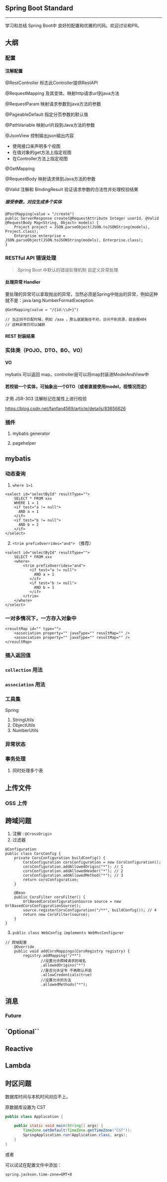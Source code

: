 ﻿## Spring Boot Standard

---
学习和总结 Spring Boot中 良好的配置和优雅的代码。欢迎讨论和PR。


## 大纲
### 配置
#### 注解配置
@RestController 标志此Controller提供RestAPI

@RequestMapping 及其变体。映射http请求url到java方法

@RequestParam 映射请求参数到java方法的参数

@PageableDefault 指定分页参数的默认值

@PathVariable 映射url片段到Java方法的参数

@JsonView 控制输出json输出内容
- 使用接口来声明多个视图
- 在值对象的get方法上指定视图
- 在Controller方法上指定视图

@GetMapping

@RequestBody 映射请求体到Java方法的参数

@Valid 注解和 BindingResult 验证请求参数的合法性并处理校验结果

##### 接受参数，对应生成多个实体
```
@PostMapping(value = "/create")
public ServerResponse create(@RequestAttribute Integer userId, @Valid @RequestBody Map<String, Object> models) {
    Project project = JSON.parseObject(JSON.toJSONString(models),  Project.class);
    Enterprise enterprise = JSON.parseObject(JSON.toJSONString(models), Enterprise.class);
}
```

### RESTful API 错误处理
> Spring Boot 中默认的错误处理机制
> 自定义异常处理

#### 处理异常 Handler
要处理的异常可以拿取抛出的异常，当然必须是Spring中抛出的异常，例如这种就不是：java.lang.NumberFormatException
```
@GetMapping(value = "/{id:\\d+}")

// 当正则不匹配时候，例如 /aaa ，那么就是路径不对，访问不到资源，就会报404
// 这种异常仍可以捕获
```


#### REST 封装结果

### 实体类（POJO、DTO、BO、VO）

#### VO
mybatis 可以返回 map，controller层可以将map封装进ModelAndView中

#### 若校验一个实体，可抽象出一个DTO（或者直接使用model，视情况而定）
才用 JSR-303 注解标记在属性上进行校验

https://blog.csdn.net/fanfan4569/article/details/83656626

### 插件
1. mybatis generator

2. pagehelper



## mybatis

### 动态查询
1. `where 1=1`
```
<select id="selectById" resultType="">
    SELECT * FROM xxx
    WHERE 1 = 1
    <if test="a != null">
      AND a = 1
    </if>
    <if test="b != null">
      AND b = 2
    </if>
</select>
```

2. `<trim prefixOverrides="and">` （推荐）
```
<select id="selectById" resultType="">
    SELECT * FROM xxx
    <where>
        <trim prefixOverrides="and">
           <if test="a != null">
             AND a = 1
           </if>
           <if test="b != null">
             AND b = 1
           </if>
        </trim>
    </where>
</select>
```

### 一对多情况下，一方存入对象中
```
<resultMap id="" type="">
    <association property="" javaType="" resultMap="" />
    <association property="" javaType="" resultMap="" />
</resultMap>
```

### 插入返回值

### `collection` 用法

### `association` 用法 

### 工具集
Spring
1. StringUtils
2. ObjectUtils
3. NumberUtils

### 异常状态

### 事务处理
1. 同时处理多个表



## 上传文件
### OSS 上传


## 跨域问题
1. 注解 : `@CrossOrigin`
2. 过滤器
```
@Configuration
public class CorsConfig {
    private CorsConfiguration buildConfig() {
        CorsConfiguration corsConfiguration = new CorsConfiguration();
        corsConfiguration.addAllowedOrigin("*"); // 1
        corsConfiguration.addAllowedHeader("*"); // 2
        corsConfiguration.addAllowedMethod("*"); // 3
        return corsConfiguration;
    }

    @Bean
    public CorsFilter corsFilter() {
        UrlBasedCorsConfigurationSource source = new UrlBasedCorsConfigurationSource();
        source.registerCorsConfiguration("/**", buildConfig()); // 4
        return new CorsFilter(source);
    }
}
```
3. `public class WebConfig implements WebMvcConfigurer `
```
// 跨域配置
    @Override
    public void addCorsMappings(CorsRegistry registry) {
        registry.addMapping("/**")
                //设置允许跨域请求的域名
                .allowedOrigins("*")
                //是否允许证书 不再默认开启
                .allowCredentials(true)
                //设置允许的方法
                .allowedMethods("*");
```

## 消息
### Future


## `Optional``



## Reactive

## Lambda

## 时区问题

数据库时间与本机时间对应不上。

原数据库设置为 CST

```java
public class Application {
    
    public static void main(String[] args) {
        TimeZone.setDefault(TimeZone.getTimeZone("CST"));
        SpringApplication.run(Application.class, args);
    }
}
```

或者

可以试试在配置文件中添加：

`spring.jackson.time-zone=GMT+8`